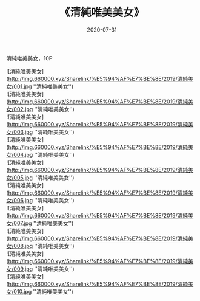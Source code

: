 ﻿---
layout: post
title:  《清純唯美美女》
date:   2020-07-31
img: http://img.660000.xyz/Sharelink/%E5%94%AF%E7%BE%8E/2019/清純美女/000.jpg
categories: [美女, 清纯, 唯美]
---

清純唯美美女，10P

![清純唯美美女](http://img.660000.xyz/Sharelink/%E5%94%AF%E7%BE%8E/2019/清純美女/001.jpg ''清純唯美美女'') <br>
![清純唯美美女](http://img.660000.xyz/Sharelink/%E5%94%AF%E7%BE%8E/2019/清純美女/002.jpg ''清純唯美美女'') <br>
![清純唯美美女](http://img.660000.xyz/Sharelink/%E5%94%AF%E7%BE%8E/2019/清純美女/003.jpg ''清純唯美美女'') <br>
![清純唯美美女](http://img.660000.xyz/Sharelink/%E5%94%AF%E7%BE%8E/2019/清純美女/004.jpg ''清純唯美美女'') <br>
![清純唯美美女](http://img.660000.xyz/Sharelink/%E5%94%AF%E7%BE%8E/2019/清純美女/005.jpg ''清純唯美美女'') <br>
![清純唯美美女](http://img.660000.xyz/Sharelink/%E5%94%AF%E7%BE%8E/2019/清純美女/006.jpg ''清純唯美美女'') <br>
![清純唯美美女](http://img.660000.xyz/Sharelink/%E5%94%AF%E7%BE%8E/2019/清純美女/007.jpg ''清純唯美美女'') <br>
![清純唯美美女](http://img.660000.xyz/Sharelink/%E5%94%AF%E7%BE%8E/2019/清純美女/008.jpg ''清純唯美美女'') <br>
![清純唯美美女](http://img.660000.xyz/Sharelink/%E5%94%AF%E7%BE%8E/2019/清純美女/009.jpg ''清純唯美美女'') <br>
![清純唯美美女](http://img.660000.xyz/Sharelink/%E5%94%AF%E7%BE%8E/2019/清純美女/010.jpg ''清純唯美美女'') <br>

